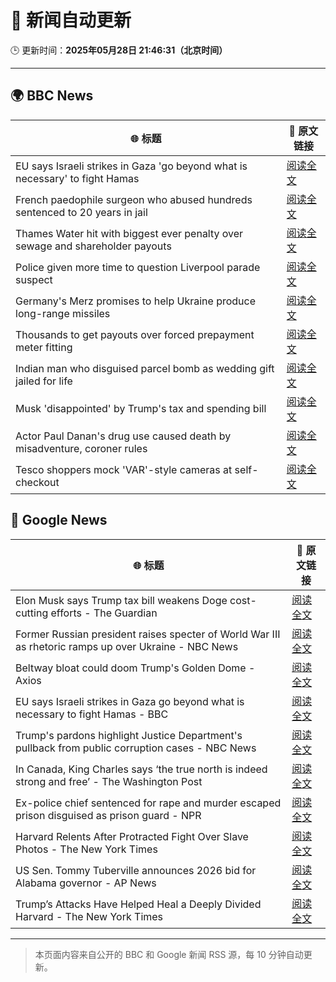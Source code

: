 # 🧠 新闻自动更新

🕒 更新时间：**2025年05月28日 21:46:31（北京时间）**

---

## 🌍 BBC News

| 🌐 标题 | 🔗 原文链接 |
|--------|-------------|
| EU says Israeli strikes in Gaza 'go beyond what is necessary' to fight Hamas | [阅读全文](https://www.bbc.com/news/articles/cj937k0wg3do) |
| French paedophile surgeon who abused hundreds sentenced to 20 years in jail | [阅读全文](https://www.bbc.com/news/articles/cvgdkyge198o) |
| Thames Water hit with biggest ever penalty over sewage and shareholder payouts | [阅读全文](https://www.bbc.com/news/articles/cgeg5vy9q8eo) |
| Police given more time to question Liverpool parade suspect | [阅读全文](https://www.bbc.com/news/articles/c9wgvzyngn4o) |
| Germany's Merz promises to help Ukraine produce long-range missiles | [阅读全文](https://www.bbc.com/news/articles/cpw7vllepx7o) |
| Thousands to get payouts over forced prepayment meter fitting | [阅读全文](https://www.bbc.com/news/articles/c308vzqj975o) |
| Indian man who disguised parcel bomb as wedding gift jailed for life | [阅读全文](https://www.bbc.com/news/articles/c071myeve25o) |
| Musk 'disappointed' by Trump's tax and spending bill | [阅读全文](https://www.bbc.com/news/articles/c20q54vn0evo) |
| Actor Paul Danan's drug use caused death by misadventure, coroner rules | [阅读全文](https://www.bbc.com/news/articles/c5ye9z75pd0o) |
| Tesco shoppers mock 'VAR'-style cameras at self-checkout | [阅读全文](https://www.bbc.com/news/articles/c20q5q92y2yo) |

## 📰 Google News

| 🌐 标题 | 🔗 原文链接 |
|--------|-------------|
| Elon Musk says Trump tax bill weakens Doge cost-cutting efforts - The Guardian | [阅读全文](https://news.google.com/rss/articles/CBMirgFBVV95cUxPZFdRUFdtZ056eGQyMTFIR1Y5Q3JkbGh5dDJGd29oc3NhNEQ0TWo0Y3pSZnI2bk5SZ1hrbkxoM2YtRm5fUDk3a2VETWhWQTJGV3BRekFmUWU2T3c0M0dEc1ZpbndMYlhxV0E0eVlDUzNzQV9qWlRxcFJLSWlKblJEQUpuaVZzTktUT0ZsU3JUSk1YMXhXMEpVYlU2VzBWRFB3Z1VDQW1vamRJaGVkTHc?oc=5) |
| Former Russian president raises specter of World War III as rhetoric ramps up over Ukraine - NBC News | [阅读全文](https://news.google.com/rss/articles/CBMiuAFBVV95cUxOY09FUWt2T0NnTU5GUkRpUEY0NkM0SU5CcTZ0QjhqU0F3WU4zN1paSXRENXIxUVdsY1RiTUszbDhmX01ROTJ5dmJkQUdrNnFqd0Y2QjRJU3RmNHFsck1GUnRtN3RrYlJHb3V6dFQzdTYzaTFrb082dzg5el9wdTBaY0VNRGticTRoejdqeEFseHBzZEZhS3l4T3M5d0lDTXNLajJoaHVnNEZqTS10Xy1hN29wbDhsMFBw0gFWQVVfeXFMUENyb1YwUkhjTVZEdzRqVGRnOHZXdldrS1BUTW84d29NeWVZYzhDLUlWMUYtUElOdjktaEkzM1NWQmZfT1VLWjA1MnhFMmp1ZFpjYVZpUXc?oc=5) |
| Beltway bloat could doom Trump's Golden Dome - Axios | [阅读全文](https://news.google.com/rss/articles/CBMidEFVX3lxTE9UZUx6UkVaQ0ttaHRjYXFzUDF4RG5Rbms1MVhiUjVQVjQycmN4bVhhYUJfcWZIM2NRVTR2R0E4RGhRckJlM3duTmRtamd3SkhRU2VHd0tuZFlRTy1fdHYyS1piQkxmTjJPZmZZSkRVaXQ0dExV?oc=5) |
| EU says Israeli strikes in Gaza go beyond what is necessary to fight Hamas - BBC | [阅读全文](https://news.google.com/rss/articles/CBMiWkFVX3lxTE55alo1X1UxeUswS0xCcXM2TW5PNDdfNUpMd09PZldkdjJpNG9maWNRRVRWMkZWdWdLTEpwRm1CdlJjdnFvSGFnS3ZSbm1wdDdrUGJxTXFTaDhOUdIBX0FVX3lxTE1NUE9jN1BhYnoxTGtfdWwzM0YyUXdYb0ZadjlWUll0WWc4S3RHMWJyLWJfck55SUJ6RWVJMFZkMF9IbXdaX04zLV9xdUM4MERlbFBtNks5YXRLb1RNWGRv?oc=5) |
| Trump's pardons highlight Justice Department's pullback from public corruption cases - NBC News | [阅读全文](https://news.google.com/rss/articles/CBMizgFBVV95cUxOSllWV01DVExnQmZXSTNsWHZGdEo0Z1d0YTNkbWszbTh4clQwWXNncmRPS2gtZ0VnMURTczBRR3Y0SUdoRXNnZjk1TzJ1ckh5N0VHR3Z5enJLTjV2SXpYQk9yeHpxejJnSVJoSk9FMW9Dem82clNRMWdleE9aSDNucmJtdmtfekE1akNKU3NzdTJjUUtvM2dOUHBEWXhRZkpvTzNVN3JYbElyR1pOLXF2SkJhU21xYU5QVk9WVHlNeFloQXhSYU5FQVNsT0NCZ9IBVkFVX3lxTE85Zkp1czFQZXlSVG8zemNIVXhwWUZjMEkzbGRHZm16Ymp2eVJEU2pOUGEyajVKaVVqcEZmeTlHMG9uU1BucmVvQ0plUC1MV2ZYNjg5bHFB?oc=5) |
| In Canada, King Charles says ‘the true north is indeed strong and free’ - The Washington Post | [阅读全文](https://news.google.com/rss/articles/CBMijwFBVV95cUxNcnV6TFRXQWQ1SHJRWko3NWhkZ1gyZG44Nk5aaWlPNGx5SEZIaWtFS3p4TllTNzFmVkNYOEl2SWNGUVdqVUxIT3lMREYzNXpaeVNZMXJUWGdRSnoyYUlpOERaU29CNjRRSjQ4OFFhQnRrQVJrQ3FCaGw5WmVrVklkNTRLX3RrNmVBdmVZeFFsVQ?oc=5) |
| Ex-police chief sentenced for rape and murder escaped prison disguised as prison guard - NPR | [阅读全文](https://news.google.com/rss/articles/CBMilAFBVV95cUxQRUhYWWR2MjZGQ2hNY2tpMjdyTE5IY3pSSHItQ2RBamFTdmMyS1I0Z0tiYTR4SS1DVmJaTWxSR0c4dFQxVmZuM0Z6NXNMZGVUVFZ6UVJPejZUSzZERHkzR3JVaktjbDNGdVVBc21WLWZkTWZFdFJ0LUVfNU9ueUYyTkhBUzV2S1otb1pOd0FyZnY3QnhW?oc=5) |
| Harvard Relents After Protracted Fight Over Slave Photos - The New York Times | [阅读全文](https://news.google.com/rss/articles/CBMiiAFBVV95cUxOOW9KOWl5QzV6LUNzWUFQUDZ2S3RROEVfTjJPT1BTbmxVZkJDNEl3WmdqTjJ5RGpxNThfTFdnWGg2b0pjbnYyeFIwNnhwd1RaZFZVWVFscnBaMVB3ZG5OOUd1VTJvdTh4bS1KVHc2NF9zTHNSQVFMWlREMmFlNE5IbG82VXNadFY3?oc=5) |
| US Sen. Tommy Tuberville announces 2026 bid for Alabama governor - AP News | [阅读全文](https://news.google.com/rss/articles/CBMiqAFBVV95cUxOYXZucVdqa1dEZTdhbDdIZjZjODJKT0o5ci1xbGR4MW04N0NobzRhbWloRlZYZzFZdDNpSWN4OHJtZ2xNckk2bGZDMlVzVElDUFRaNk1FUk5Bd0hxQWhDZGotUlo5SFd1RnlGMnB0bzRnWUdmeE1GVkprNzB6eHh3RHM0cVU3bzlROHNINXkzYm54VWdiYUR4MGNXTDQtN3NPSWpObFZpS2k?oc=5) |
| Trump’s Attacks Have Helped Heal a Deeply Divided Harvard - The New York Times | [阅读全文](https://news.google.com/rss/articles/CBMihAFBVV95cUxNN2VuVVQxQnlXdzhRNHpOSjJYMFhfQklTTTduYW5iNjdwMkZRYUUwZ0wxN2tOYlF0TmJ6RThzRmI0V1hfOE4wRFc1LUJMX1VTbHp2ZjEtdWIwS25WazZKNV9KXzQ0dUd6cXZRY05OMUZJS3Rob24yX1ZQNHhhdW01V3pudUE?oc=5) |

---
> 本页面内容来自公开的 BBC 和 Google 新闻 RSS 源，每 10 分钟自动更新。